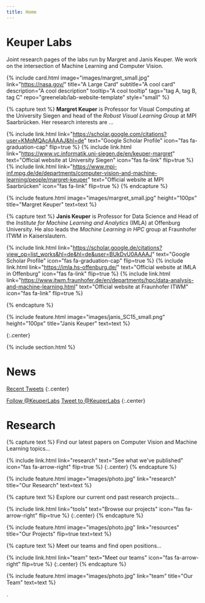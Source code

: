 ```yaml
---
title: Home
---
```


# Keuper Labs
Joint research pages of the labs run by Margret and Janis Keuper. We work on the intersection of Machine Learning and Computer Vision.

{%
  include card.html
  image="images/margret_small.jpg"
  link="https://nasa.gov/"
  title="A Large Card"
  subtitle="A cool card"
  description="A cool description"
  tooltip="A cool tooltip"
  tags="tag A, tag B, tag C"
  repo="greenelab/lab-website-template"
  style="small"
%}


{% capture text %}
**Margret Keuper** is Professor for Visual Computing at the University Siegen and head of the *Robust Visual Learning Group* at MPI Saarbrücken. Her research interests are ...

{%
  include link.html
  link="https://scholar.google.com/citations?user=KMqMQAcAAAAJ&hl=de"
  text="Google Scholar Profile"
  icon="fas fa-graduation-cap"
  flip=true
%}
{%
  include link.html
  link="https://www.vc.informatik.uni-siegen.de/en/keuper-margret"
  text="Official website at University Siegen"
  icon="fas fa-link"
  flip=true
%}
{%
  include link.html
  link="https://www.mpi-inf.mpg.de/de/departments/computer-vision-and-machine-learning/people/margret-keuper"
  text="Official website at MPI Saarbrücken"
  icon="fas fa-link"
  flip=true
%}
{% endcapture %}

{%
  include feature.html
  image="images/margret_small.jpg"
  height="100px"
  title="Margret Keuper"
  text=text
%}

{% capture text %}
**Janis Keuper** is Professor for Data Science and Head of the *Institute for Machine Learning and Analytics* (IMLA) at Offenburg University. He also leads the *Machine Learning in HPC* group at Fraunhofer ITWM in Kaiserslautern.

{%
  include link.html
  link="https://scholar.google.de/citations?view_op=list_works&hl=de&hl=de&user=BUkDvU0AAAAJ"
  text="Google Scholar Profile"
  icon="fas fa-graduation-cap"
  flip=true
%}
{%
  include link.html
  link="https://imla.hs-offenburg.de/"
  text="Official website at IMLA in Offenburg"
  icon="fas fa-link"
  flip=true
%}
{%
  include link.html
  link="https://www.itwm.fraunhofer.de/en/departments/hpc/data-analysis-and-machine-learning.html"
  text="Official website at Fraunhofer ITWM"
  icon="fas fa-link"
  flip=true
%}

{% endcapture %}

{%
  include feature.html
  image="images/janis_SC15_small.png"
  height="100px"
  title="Janis Keuper"
  text=text
%}

{:.center}


{% include section.html %}

# News

<!-- Twitter embeds from https://publish.twitter.com/ -->

<a class="twitter-timeline" data-width="1000" data-height="600" href="https://twitter.com/KeuperLabs?ref_src=twsrc%5Etfw">Recent Tweets</a> <script async src="https://platform.twitter.com/widgets.js" charset="utf-8"></script>
{:.center}

<a href="https://twitter.com/KeuperLabs?ref_src=twsrc%5Etfw" class="twitter-follow-button" data-show-count="false">Follow @KeuperLabs</a><script async src="https://platform.twitter.com/widgets.js" charset="utf-8"></script>
<a href="https://twitter.com/intent/tweet?screen_name=KeuperLabs&ref_src=twsrc%5Etfw" class="twitter-mention-button" data-show-count="false">Tweet to @KeuperLabs</a><script async src="https://platform.twitter.com/widgets.js" charset="utf-8"></script>
{:.center}

# Research

{% capture text %}
Find our latest papers on Computer Vision and Machine Learning topics...

{%
  include link.html
  link="research"
  text="See what we've published"
  icon="fas fa-arrow-right"
  flip=true
%}
{:.center}
{% endcapture %}

{%
  include feature.html
  image="images/photo.jpg"
  link="research"
  title="Our Research"
  text=text
%}

{% capture text %}
Explore our current ond past research projects...

{%
  include link.html
  link="tools"
  text="Browse our projects"
  icon="fas fa-arrow-right"
  flip=true
%}
{:.center}
{% endcapture %}

{%
  include feature.html
  image="images/photo.jpg"
  link="resources"
  title="Our Projects"
  flip=true
  text=text
%}

{% capture text %}
Meet our teams and find open positions... 

{%
  include link.html
  link="team"
  text="Meet our teams"
  icon="fas fa-arrow-right"
  flip=true
%}
{:.center}
{% endcapture %}

{%
  include feature.html
  image="images/photo.jpg"
  link="team"
  title="Our Team"
  text=text
%}

.

